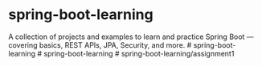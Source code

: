 # spring-boot-learning
A collection of projects and examples to learn and practice Spring Boot — covering basics, REST APIs, JPA, Security, and more.
#   s p r i n g - b o o t - l e a r n i n g  
 #   s p r i n g - b o o t - l e a r n i n g  
 #   s p r i n g - b o o t - l e a r n i n g / a s s i g n m e n t 1  
 